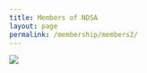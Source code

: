 ```yaml
---
title: Members of NDSA
layout: page
permalink: /membership/members2/
---
```


<div class='tableauPlaceholder' id='viz1659705326979' style='position: relative; margin:auto'>
    <noscript><a href='#'><img alt=' ' src='https:&#47;&#47;public.tableau.com&#47;static&#47;images&#47;ND&#47;NDSA_members&#47;NDSAMembers&#47;1_rss.png' style='border: none' /></a></noscript>
    <object class='tableauViz'  style='display:none;'>
        <param name='host_url' value='https%3A%2F%2Fpublic.tableau.com%2F' />
        <param name='embed_code_version' value='3' /> 
        <param name='site_root' value='' />
        <param name='name' value='NDSA_members&#47;NDSAMembers' />
        <param name='tabs' value='yes' />
        <param name='toolbar' value='yes' />
        <param name='static_image' value='https:&#47;&#47;public.tableau.com&#47;static&#47;images&#47;ND&#47;NDSA_members&#47;NDSAMembers&#47;1.png' /> 
        <param name='animate_transition' value='yes' />
        <param name='display_static_image' value='yes' />
        <param name='display_spinner' value='yes' />
        <param name='display_overlay' value='yes' />
        <param name='display_count' value='yes' />
        <param name='language' value='en-US' />
    </object>
</div>                
<script type='text/javascript'>
    var divElement = document.getElementById('viz1659705326979');
    var vizElement = divElement.getElementsByTagName('object')[0];                    vizElement.style.width='1000px';vizElement.style.height='900px';
    var scriptElement = document.createElement('script');
    scriptElement.src = 'https://public.tableau.com/javascripts/api/viz_v1.js';
    vizElement.parentNode.insertBefore(scriptElement, vizElement);                
</script>
